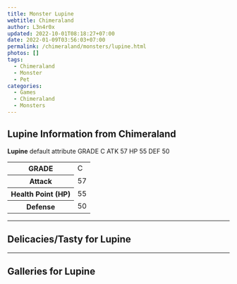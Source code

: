 ```yaml
---
title: Monster Lupine
webtitle: Chimeraland
author: L3n4r0x
updated: 2022-10-01T08:18:27+07:00
date: 2022-01-09T03:56:03+07:00
permalink: /chimeraland/monsters/lupine.html
photos: []
tags:
  - Chimeraland
  - Monster
  - Pet
categories:
  - Games
  - Chimeraland
  - Monsters
---
```


<section id="bootstrap-wrapper"><link rel="stylesheet" href="https://rawcdn.githack.com/dimaslanjaka/Web-Manajemen/0c3b5aa1813bd4abcd2c11bf3e37928b15c28664/css/bootstrap-5-3-0-alpha3-wrapper.css"/><h2 id="attribute">Lupine Information from Chimeraland</h2><p><b>Lupine</b> default attribute GRADE C ATK 57 HP 55 DEF 50<table><tr><th>GRADE</th><td>C</td></tr><tr><th>Attack</th><td>57</td></tr><tr><th>Health Point (HP)</th><td>55</td></tr><tr><th>Defense</th><td>50</td></tr></table></p><hr/><h2 id="delicacies">Delicacies/Tasty for Lupine</h2><div class="text-white bg-dark"></div><hr/><div id="gallery"><h2>Galleries for Lupine</h2><div class="row"></div></div></section>